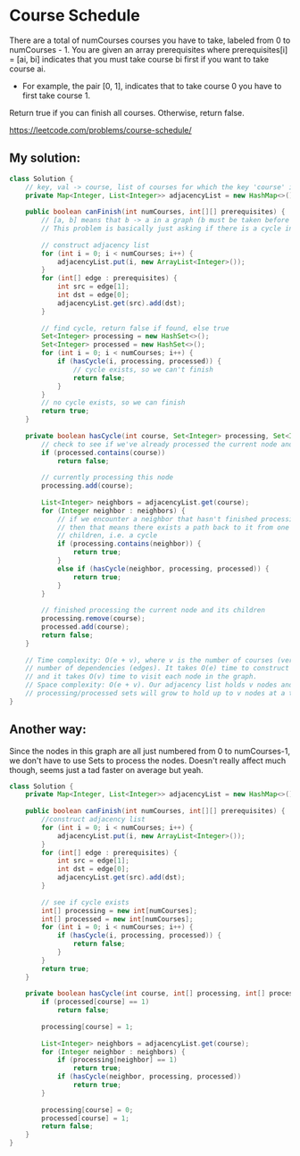 # Course Schedule

There are a total of numCourses courses you have to take, labeled from 0 to numCourses - 1. You are given an array prerequisites where prerequisites[i] = [ai, bi] indicates that you must take course bi first if you want to take course ai.

* For example, the pair [0, 1], indicates that to take course 0 you have to first take course 1.

Return true if you can finish all courses. Otherwise, return false.

https://leetcode.com/problems/course-schedule/

## My solution:

```Java
class Solution {
    // key, val -> course, list of courses for which the key 'course' is a prereq for
    private Map<Integer, List<Integer>> adjacencyList = new HashMap<>();
    
    public boolean canFinish(int numCourses, int[][] prerequisites) {
        // [a, b] means that b -> a in a graph (b must be taken before a)
        // This problem is basically just asking if there is a cycle in the graph.
        
        // construct adjacency list
        for (int i = 0; i < numCourses; i++) {
            adjacencyList.put(i, new ArrayList<Integer>());
        }
        for (int[] edge : prerequisites) {
            int src = edge[1];
            int dst = edge[0];
            adjacencyList.get(src).add(dst);
        }
        
        // find cycle, return false if found, else true
        Set<Integer> processing = new HashSet<>();
        Set<Integer> processed = new HashSet<>();
        for (int i = 0; i < numCourses; i++) {
            if (hasCycle(i, processing, processed)) {
                // cycle exists, so we can't finish
                return false;
            }
        }
        // no cycle exists, so we can finish
        return true;
    }
    
    private boolean hasCycle(int course, Set<Integer> processing, Set<Integer> processed) {
        // check to see if we've already processed the current node and its neighbors
        if (processed.contains(course))
            return false;
        
        // currently processing this node
        processing.add(course);
        
        List<Integer> neighbors = adjacencyList.get(course);
        for (Integer neighbor : neighbors) {
            // if we encounter a neighbor that hasn't finished processing yet,
            // then that means there exists a path back to it from one of its
            // children, i.e. a cycle
            if (processing.contains(neighbor)) {
                return true;
            }
            else if (hasCycle(neighbor, processing, processed)) {
                return true;
            }
        }
        
        // finished processing the current node and its children
        processing.remove(course);
        processed.add(course);
        return false;
    }
    
    // Time complexity: O(e + v), where v is the number of courses (vertices) and e is the 
    // number of dependencies (edges). It takes O(e) time to construct the adjacency list, 
    // and it takes O(v) time to visit each node in the graph.
    // Space complexity: O(e + v). Our adjacency list holds v nodes and e edges, and our
    // processing/processed sets will grow to hold up to v nodes at a time.
}
```

## Another way:

Since the nodes in this graph are all just numbered from 0 to numCourses-1, we don't have to use Sets to process the nodes. Doesn't really affect much though, seems just a tad faster on average but yeah.

```Java
class Solution {
    private Map<Integer, List<Integer>> adjacencyList = new HashMap<>();
    
    public boolean canFinish(int numCourses, int[][] prerequisites) {
        //construct adjacency list
        for (int i = 0; i < numCourses; i++) {
            adjacencyList.put(i, new ArrayList<Integer>());
        }
        for (int[] edge : prerequisites) {
            int src = edge[1];
            int dst = edge[0];
            adjacencyList.get(src).add(dst);
        }
        
        // see if cycle exists
        int[] processing = new int[numCourses];
        int[] processed = new int[numCourses];
        for (int i = 0; i < numCourses; i++) {
            if (hasCycle(i, processing, processed)) {
                return false;
            }
        }
        return true;
    }
    
    private boolean hasCycle(int course, int[] processing, int[] processed) {
        if (processed[course] == 1)
            return false;
        
        processing[course] = 1;
        
        List<Integer> neighbors = adjacencyList.get(course);
        for (Integer neighbor : neighbors) {
            if (processing[neighbor] == 1)
                return true;
            if (hasCycle(neighbor, processing, processed))
                return true;
        }
        
        processing[course] = 0;
        processed[course] = 1;
        return false;
    }
}
```

